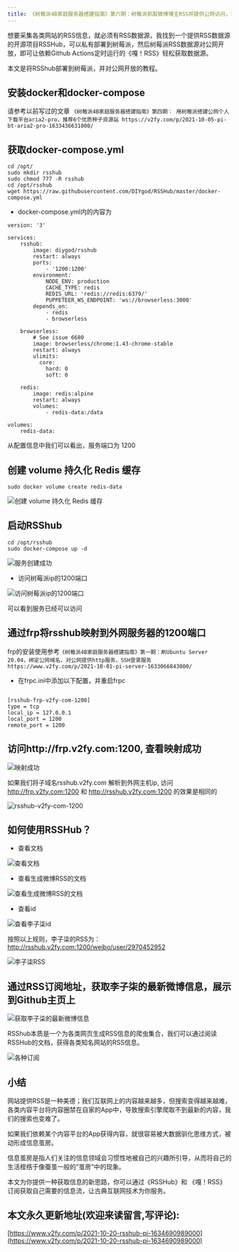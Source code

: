```yaml
---
title: 《树莓派4B家庭服务器搭建指南》第六期：树莓派抓取微博博主RSS并提供公网访问，将RSSHub私有化部署到树莓派
---
```


想要采集各类网站的RSS信息，就必须有RSS数据源，我找到一个提供RSS数据源的开源项目RSSHub，可以私有部署到树莓派，然后树莓派RSS数据源对公网开放，即可让依赖Github Actions定时运行的《嘎！RSS》轻松获取数据源。

本文是将RSShub部署到树莓派，并对公网开放的教程。

## 安装docker和docker-compose

请参考以前写过的文章 `《树莓派4B家庭服务器搭建指南》第四期： 用树莓派搭建公网个人下载平台aria2-pro，推荐6个优质种子资源站 https://v2fy.com/p/2021-10-05-pi-bt-aria2-pro-1633436631000/ `


## 获取docker-compose.yml
```
cd /opt/
sudo mkdir rsshub
sudo chmod 777 -R rsshub
cd /opt/rsshub
wget https://raw.githubusercontent.com/DIYgod/RSSHub/master/docker-compose.yml
```

- docker-compose.yml内的内容为

```
version: '3'

services:
    rsshub:
        image: diygod/rsshub
        restart: always
        ports:
            - '1200:1200'
        environment:
            NODE_ENV: production
            CACHE_TYPE: redis
            REDIS_URL: 'redis://redis:6379/'
            PUPPETEER_WS_ENDPOINT: 'ws://browserless:3000'
        depends_on:
            - redis
            - browserless

    browserless:
        # See issue 6680
        image: browserless/chrome:1.43-chrome-stable
        restart: always
        ulimits:
          core:
            hard: 0
            soft: 0

    redis:
        image: redis:alpine
        restart: always
        volumes:
            - redis-data:/data

volumes:
    redis-data:
```

从配置信息中我们可以看出，服务端口为 1200


## 创建 volume 持久化 Redis 缓存


```
sudo docker volume create redis-data
```
![创建 volume 持久化 Redis 缓存](https://cdn.fangyuanxiaozhan.com/assets/1634691008918t8rnYMYi.png)


## 启动RSShub

```
cd /opt/rsshub
sudo docker-compose up -d
```
![服务创建成功](https://cdn.fangyuanxiaozhan.com/assets/1634691008930eDa2R1xd.png)


- 访问树莓派ip的1200端口

![访问树莓派ip的1200端口](https://cdn.fangyuanxiaozhan.com/assets/1634691008924DAGzDrhk.png)

可以看到服务已经可以访问


## 通过frp将rsshub映射到外网服务器的1200端口

frp的安装使用参考`《树莓派4B家庭服务器搭建指南》第一期：刷Ubuntu Server 20.04，绑定公网域名，对公网提供http服务，SSH登录服务 https://www.v2fy.com/p/2021-10-01-pi-server-1633066843000/` 


- 在frpc.ini中添加以下配置，并重启frpc

```

[rsshub-frp-v2fy-com-1200]
type = tcp
local_ip = 127.0.0.1
local_port = 1200
remote_port = 1200
```


## 访问http://frp.v2fy.com:1200, 查看映射成功

![映射成功](https://cdn.fangyuanxiaozhan.com/assets/1634691008963mTxK3TnP.png)


如果我们将子域名rsshub.v2fy.com 解析到外网主机ip, 访问 http://frp.v2fy.com:1200 和 http://rsshub.v2fy.com:1200 的效果是相同的

![rsshub-v2fy-com-1200](https://cdn.fangyuanxiaozhan.com/assets/1634691009049KCxtCRAQ.png)


## 如何使用RSSHub？

- 查看文档

![查看文档](https://cdn.fangyuanxiaozhan.com/assets/1634691009077thFH0iS3.png)


- 查看生成微博RSS的文档

![查看生成微博RSS的文档](https://cdn.fangyuanxiaozhan.com/assets/1634691009277M8mYZK0H.png)

- 查看id

![查看李子柒id](https://cdn.fangyuanxiaozhan.com/assets/1634691009721KNz5KR8T.png)


按照以上规则，李子柒的RSS为： http://rsshub.v2fy.com:1200/weibo/user/2970452952


![李子柒RSS](https://cdn.fangyuanxiaozhan.com/assets/1634691009796sb7Y56Rj.png)

## 通过RSS订阅地址，获取李子柒的最新微博信息，展示到Github主页上

![获取李子柒的最新微博信息](https://cdn.fangyuanxiaozhan.com/assets/1634691010016h832fhw5.png)


RSShub本质是一个为各类网页生成RSS信息的爬虫集合，我们可以通过阅读RSSHub的文档，获得各类知名网站的RSS信息。

![各种订阅](https://cdn.fangyuanxiaozhan.com/assets/1634691010370GHDaz8xw.png)




## 小结

网站提供RSS是一种美德；我们互联网上的内容越来越多，但搜索变得越来越难，各类内容平台将内容圈禁在自家的App中，导致搜索引擎爬取不到最新的内容，我们的搜索也变难了。

如果我们依赖某个内容平台的App获得内容，就很容易被大数据驯化思维方式，被动形成信息茧房。

信息茧房是指人们关注的信息领域会习惯性地被自己的兴趣所引导，从而将自己的生活桎梏于像蚕茧一般的“茧房”中的现象。

本文为你提供一种获取信息的新思路，你可以通过《RSSHub》和 《嘎！RSS》订阅获取自己需要的信息流，让古典互联网技术为你服务。





## 本文永久更新地址(欢迎来读留言,写评论):

[https://www.v2fy.com/p/2021-10-20-rsshub-pi-1634690989000](https://www.v2fy.com/p/2021-10-20-rsshub-pi-1634690989000)
